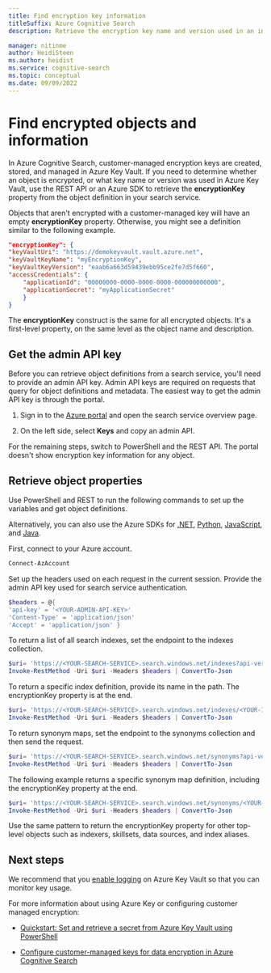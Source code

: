 ```yaml
---
title: Find encryption key information
titleSuffix: Azure Cognitive Search
description: Retrieve the encryption key name and version used in an index or synonym map so that you can manage the key in Azure Key Vault.

manager: nitinme
author: HeidiSteen
ms.author: heidist
ms.service: cognitive-search
ms.topic: conceptual
ms.date: 09/09/2022 
---
```


# Find encrypted objects and information

In Azure Cognitive Search, customer-managed encryption keys are created, stored, and managed in Azure Key Vault. If you need to determine whether an object is encrypted, or what key name or version was used in Azure Key Vault, use the REST API or an Azure SDK to retrieve the **encryptionKey** property from the object definition in your search service.

Objects that aren't encrypted with a customer-managed key will have an empty **encryptionKey** property. Otherwise, you might see a definition similar to the following example.

```json
"encryptionKey": {
"keyVaultUri": "https://demokeyvault.vault.azure.net",
"keyVaultKeyName": "myEncryptionKey",
"keyVaultKeyVersion": "eaab6a663d59439ebb95ce2fe7d5f660",
"accessCredentials": {
    "applicationId": "00000000-0000-0000-0000-000000000000",
    "applicationSecret": "myApplicationSecret"
    }
}
```

The **encryptionKey** construct is the same for all encrypted objects. It's a first-level property, on the same level as the object name and description.

## Get the admin API key

Before you can retrieve object definitions from a search service, you'll need to provide an admin API key. Admin API keys are required on requests that query for object definitions and metadata. The easiest way to get the admin API key is through the portal.

1. Sign in to the [Azure portal](https://portal.azure.com/) and open the search service overview page.

1. On the left side, select **Keys** and copy an admin API. 

For the remaining steps, switch to PowerShell and the REST API. The portal doesn't show encryption key information for any object.

## Retrieve object properties

Use PowerShell and REST to run the following commands to set up the variables and get object definitions. 

Alternatively, you can also use the Azure SDKs for [.NET](/dotnet/api/azure.search.documents.indexes.searchindexclient.getindexes), [Python](/python/api/azure-search-documents/azure.search.documents.indexes.searchindexclient), [JavaScript](/javascript/api/@azure/search-documents/searchindexclient), and [Java](/java/api/com.azure.search.documents.indexes.searchindexclient.getindex).

First, connect to your Azure account.

```powershell
Connect-AzAccount
```

Set up the headers used on each request in the current session. Provide the admin API key used for search service authentication.

```powershell
$headers = @{
'api-key' = '<YOUR-ADMIN-API-KEY>'
'Content-Type' = 'application/json'
'Accept' = 'application/json' }
```

To return a list of all search indexes, set the endpoint to the indexes collection.

```powershell
$uri= 'https://<YOUR-SEARCH-SERVICE>.search.windows.net/indexes?api-version=2020-06-30&$select=name'
Invoke-RestMethod -Uri $uri -Headers $headers | ConvertTo-Json
```

To return a specific index definition, provide its name in the path. The encryptionKey property is at the end.

```powershell
$uri= 'https://<YOUR-SEARCH-SERVICE>.search.windows.net/indexes/<YOUR-INDEX-NAME>?api-version=2020-06-30'
Invoke-RestMethod -Uri $uri -Headers $headers | ConvertTo-Json
```

To return synonym maps, set the endpoint to the synonyms collection and then send the request.

```powershell
$uri= 'https://<YOUR-SEARCH-SERVICE>.search.windows.net/synonyms?api-version=2020-06-30&$select=name'
Invoke-RestMethod -Uri $uri -Headers $headers | ConvertTo-Json
```

The following example returns a specific synonym map definition, including the encryptionKey property at the end.

```powershell
$uri= 'https://<YOUR-SEARCH-SERVICE>.search.windows.net/synonyms/<YOUR-SYNONYM-MAP-NAME>?api-version=2020-06-30'
Invoke-RestMethod -Uri $uri -Headers $headers | ConvertTo-Json
```

Use the same pattern to return the encryptionKey property for other top-level objects such as indexers, skillsets, data sources, and index aliases.

## Next steps

We recommend that you [enable logging](../key-vault/general/logging.md) on Azure Key Vault so that you can monitor key usage.

For more information about using Azure Key or configuring customer managed encryption:

+ [Quickstart: Set and retrieve a secret from Azure Key Vault using PowerShell](../key-vault/secrets/quick-create-powershell.md)

+ [Configure customer-managed keys for data encryption in Azure Cognitive Search](search-security-manage-encryption-keys.md)
